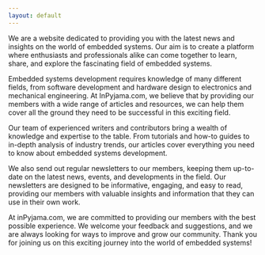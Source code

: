 ```yaml
---
layout: default
---
```


We are a  website dedicated to providing you with the latest news and insights on the world of embedded systems. Our aim is to create a platform where enthusiasts and professionals alike can come together to learn, share, and explore the fascinating field of embedded systems.

Embedded systems development requires knowledge of many different fields, from software development and hardware design to electronics and mechanical engineering. At InPyjama.com, we believe that by providing our members with a wide range of articles and resources, we can help them cover all the ground they need to be successful in this exciting field.

Our team of experienced writers and contributors bring a wealth of knowledge and expertise to the table. From tutorials and how-to guides to in-depth analysis of industry trends, our articles cover everything you need to know about embedded systems development.

We also send out regular newsletters to our members, keeping them up-to-date on the latest news, events, and developments in the field. Our newsletters are designed to be informative, engaging, and easy to read, providing our members with valuable insights and information that they can use in their own work.

At inPyjama.com, we are committed to providing our members with the best possible experience. We welcome your feedback and suggestions, and we are always looking for ways to improve and grow our community. Thank you for joining us on this exciting journey into the world of embedded systems!


[InPyjama]: https://inpyjama.com
